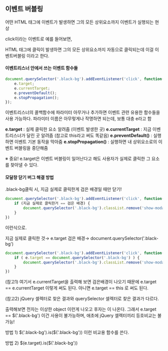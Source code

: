 

## 이벤트 버블링
어떤 HTML 태그에 이벤트가 발생하면 그의 모든 상위요소까지 이벤트가 실행되는 현상

click이라는 이벤트로 예를 들어보면,

HTML 태그에 클릭이 발생하면 그의 모든 상위요소까지 자동으로 클릭되는데 이걸 이벤트버블링 이라고 한다.


#### 이벤트리스너 안에서 쓰는 이벤트 함수들
``` js
document.querySelector('.black-bg').addEventListener('click', function(e){
	e.target; 
	e.currentTarget; 
	e.preventDefault(); 
	e.stopPropagation(); 
});
```
이벤트리스너의 콜백함수에 파라미터 아무거나 추가하면 이벤트 관련 유용한 함수들을 사용 가능하다.
파라미터 이름은 아무렇게나 작명하면 되는데,
보통 대충 e라고 함

**e.target** : 실제 클릭한 요소 알려줌 (이벤트 발생한 곳)
**e.currentTarget** : 지금 이벤트리스너가 달린 곳 알려줌 (참고로 this라고 써도 똑같음)
**e.preventDefault()** : 실행하면 이벤트 기본 동작을 막아줌
**e.stopPropagation()** : 실행하면 내 상위요소로의 이벤트 버블링을 중단해줌

※ 중요! e.target은 이벤트 버블링이 일어난다고 해도 사용자가 실제로 클릭한 그 요소를 찾아낼 수 있다.


#### 모달창 닫기 버그 해결 방법
.black-bg클릭 시,
지금 실제로 클릭한게 검은 배경일 때만 닫기!

``` js
document.querySelector('.black-bg').addEventListener('click', function(e){
	if (지금 실제로 클릭한거 == 검은 배경) {
		document.querySelector('.black-bg').classList.remove('show-modal');
	}
})
```
이런식으로.

지금 실제로 클릭한 것→ e.target
검은 배경→ document.querySelector('.black-bg')

``` js
document.querySelector('.black-bg').addEventListener('click', function(e){ 
	if ( e.target == document.querySelector('.black-bg') ) { 
		document.querySelector('.black-bg').classList.remove('show-modal'); 
	}
})
```
(참고1)
여기서 e.currentTarget을 출력해 보면 검은배경이 나오기 때문에 
e.target == e.currentTarget 이렇게 써도 된다.
아니면 e.target == this 로 써도 된다.

(참고2)
jQuery 셀렉터로 찾은 결과와 querySelector 셀렉터로 찾은 결과가 다르다.

출력해보면 전자는 이상한 object 이런게 나오고 후자는 <html> 이 나온다.
그래서 e.target == $('.black-bg') 이건 사용이 불가능하며,
애초에 jQuery 셀렉터끼리 등호비교는 불가능!

방법 1) \$('.black-bg').is(\$('.black-bg')) 
이런 비교용 함수를 쓴다.

방법 2) \$(e.target).is(\$('.black-bg'))
